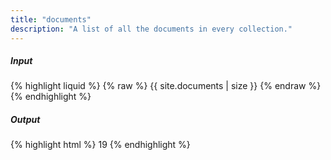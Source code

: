 ```yaml
---
title: "documents"
description: "A list of all the documents in every collection."
---
```

##### Input

{% highlight liquid %}
{% raw %}
{{ site.documents | size }}
{% endraw %}
{% endhighlight %}

##### Output

{% highlight html %}
19
{% endhighlight %}
